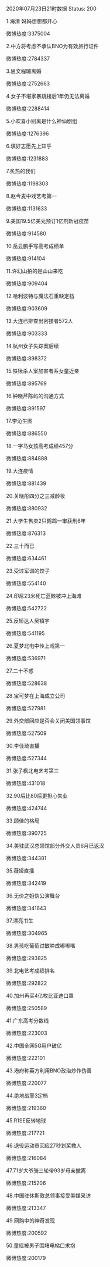 2020年07月23日21时数据
Status: 200

1.海清 妈妈想想都开心

微博热度:3375004

2.中方将考虑不承认BNO为有效旅行证件

微博热度:2784337

3.思文程璐离婚

微博热度:2752663

4.女子不堪家暴跳楼后1年仍无法离婚

微博热度:2288414

5.小欢喜小别离是什么神仙剧组

微博热度:1276396

6.填好志愿先上知乎

微博热度:1231883

7.炙热的我们

微博热度:1198303

8.赵今麦中戏艺考第一

微博热度:1131633

9.美国19.5亿美元预订1亿剂新冠疫苗

微博热度:914580

10.岳云鹏手写高考成绩单

微博热度:914104

11.许幻山拍的是山山来吃

微博热度:909404

12.哈利波特与魔法石重映定档

微博热度:903609

13.大连已排查出密接者572人

微博热度:903333

14.杭州女子失踪案后续

微博热度:898372

15.铁锹杀人案加害者系女童近亲

微博热度:895769

16.钟晓芹陈屿的沟通方式

微博热度:891597

17.李沁生图

微博热度:886550

18.一字马女孩高考成绩457分

微博热度:884888

19.大连疫情

微博热度:881439

20.关晓彤四分之三减龄妆

微博热度:880932

21.大学生售卖2只鹦鹉一审获刑6年

微博热度:876313

22.三十而已

微博热度:634461

23.受过军训的饺子

微博热度:554140

24.印尼23米死亡蓝鲸被冲上海滩

微博热度:542722

25.反矫达人吴镇宇

微博热度:541195

26.夏梦北电中传上戏第一

微博热度:536971

27.二十不惑

微博热度:528638

28.宝可梦在上海成立公司

微博热度:527981

29.外交部回应是否会关闭美国领事馆

微博热度:527509

30.李佳琦直播

微博热度:527344

31.张子枫北电艺考第三

微博热度:431018

32.90后比80后更担心失业

微博热度:424744

33.顾佳的格局

微博热度:390725

34.美驻武汉总领馆部分外交人员6月已返汉

微博热度:344381

35.薇娅直播

微博热度:342419

36.无价之姐伪公演舞台

微博热度:341643

37.漂亮书生

微博热度:304965

38.男孩吃葡萄过敏肿成嘟嘟嘴

微博热度:293825

39.北电艺考成绩排名

微博热度:292822

40.加州再买4亿枚比亚迪口罩

微博热度:250589

41.广东高考分数线

微博热度:223003

42.中国全网5G用户破亿

微博热度:222101

43.港府称英方利用BNO政治炒作伪善

微博热度:220077

44.绝地战警3定档

微博热度:219360

45.R1SE反转地球

微博热度:217721

46.退役运动员回应27秒划桨救人

微博热度:216084

47.71岁大爷骑三轮带93岁母亲撤离

微博热度:215206

48.中国驻休斯敦总领事接受美媒采访

微博热度:213347

49.网购中的神奇发现

微博热度:200592

50.童瑶被男子围堵电梯口求抱

微博热度:200179

